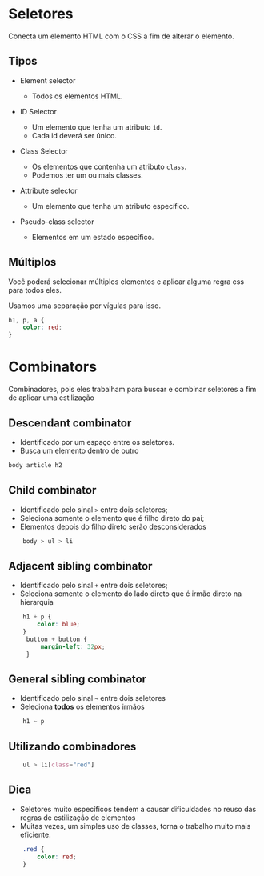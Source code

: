 # Seletores

Conecta um elemento HTML com o CSS a fim de alterar o elemento.


## Tipos

* Element selector
    - Todos os elementos HTML.

* ID Selector
    - Um elemento que tenha um atributo `id`.
    - Cada id deverá ser único.

* Class Selector
    - Os elementos que contenha um atributo `class`.
    - Podemos ter um ou mais classes.

* Attribute selector
    - Um elemento que tenha um atributo específico.

* Pseudo-class selector
    - Elementos em um estado específico.

## Múltiplos

Você poderá selecionar múltiplos elementos e aplicar alguma regra css para todos eles.

Usamos uma separação por vígulas para isso.

```css
h1, p, a {
    color: red;
}
```

# Combinators

Combinadores, pois eles trabalham para buscar e combinar seletores a fim de aplicar uma estilização

## Descendant combinator

* Identificado por um espaço entre os seletores.
* Busca um elemento dentro de outro

```css
body article h2
```

## Child combinator

* Identificado pelo sinal ` > ` entre dois seletores;
* Seleciona somente o elemento que é filho direto do pai;
* Elementos depois do filho direto serão desconsiderados

```css
    body > ul > li
```

## Adjacent sibling combinator

* Identificado pelo sinal ` + ` entre dois seletores;
* Seleciona somente o elemento do lado direto que é irmão direto na hierarquia

```css
    h1 + p {
        color: blue;
    }
     button + button {
         margin-left: 32px;
     }
```

## General sibling combinator

* Identificado pelo sinal ` ~ ` entre dois seletores
* Seleciona **todos** os elementos irmãos

```css
    h1 ~ p
```

## Utilizando combinadores

```css
    ul > li[class="red"]
```

## Dica

* Seletores muito específicos tendem a causar dificuldades no reuso das regras de estilização de elementos
* Muitas vezes, um simples uso de classes, torna o trabalho muito mais eficiente.
```css
    .red {
        color: red;
    }
```








